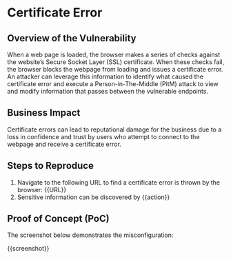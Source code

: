 # Certificate Error

## Overview of the Vulnerability

When a web page is loaded, the browser makes a series of checks against the website’s Secure Socket Layer (SSL) certificate. When these checks fail, the browser blocks the webpage from loading and issues a certificate error. An attacker can leverage this information to identify what caused the certificate error and execute a Person-in-The-Middle (PitM) attack to view and modify information that passes between the vulnerable endpoints.

## Business Impact

Certificate errors can lead to reputational damage for the business due to a loss in confidence and trust by users who attempt to connect to the webpage and receive a certificate error.

## Steps to Reproduce

1. Navigate to the following URL to find a certificate error is thrown by the browser: {{URL}}
1. Sensitive information can be discovered by {{action}}

## Proof of Concept (PoC)

The screenshot below demonstrates the misconfiguration:

{{screenshot}}
